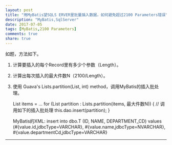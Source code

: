 ```yaml
---
layout: post
title: "用MyBatis望SQLS ERVER里批量插入数据，如何避免超过2100 Parameters错误"
description: "MyBatis,SqlServer"
date: 2017-07-05
tags: [MyBatis,2100 Parameters]
comments: true
share: true
---
```


如题，方法如下。

1. 计算要插入的每个Record里有多少个参数（Length）。

2. 计算出每次插入的最大件数N（2100/Length）。

3. 使用 Guava's Lists.partition(List, int) method，调用MyBatis的插入批处理。

	List<Item> items = ...
	for (List<Item> partition : Lists.partition(items, 最大件数N)) {
	  // 调用如下的插入批处理
	  this.dao.insert(partition);
	}


	MyBatis的XML:
	<insert id="batchInsertT" parameterType="java.util.List">
		insert into dbo.T (ID, NAME, DEPARTMENT_CD)
		values
		<foreach collection="list" item="value" index="index"
			separator=",">
			(#{value.id,jdbcType=VARCHAR},
			#{value.name,jdbcType=NVARCHAR},
			#{value.departmentCd,jdbcType=VARCHAR}
		</foreach>
	</insert>
---